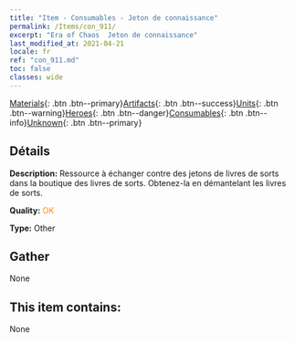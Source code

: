 ```yaml
---
title: "Item - Consumables - Jeton de connaissance"
permalink: /Items/con_911/
excerpt: "Era of Chaos  Jeton de connaissance"
last_modified_at: 2021-04-21
locale: fr
ref: "con_911.md"
toc: false
classes: wide
---
```

 [Materials](/fr/Items/){: .btn .btn--primary}[Artifacts](/fr/Items/Artifacts/){: .btn .btn--success}[Units](/fr/Items/Units/){: .btn .btn--warning}[Heroes](/fr/Items/Heroes/){: .btn .btn--danger}[Consumables](/fr/Items/Consumables/){: .btn .btn--info}[Unknown](/fr/Items/Unknown/){: .btn .btn--primary}

## Détails
 **Description:** Ressource à échanger contre des jetons de livres de sorts dans la boutique des livres de sorts. Obtenez-la en démantelant les livres de sorts.

 **Quality:** <span style="color: #FF8C00">OK</span>

 **Type:** Other

## Gather

  None

## This item contains:

  None

